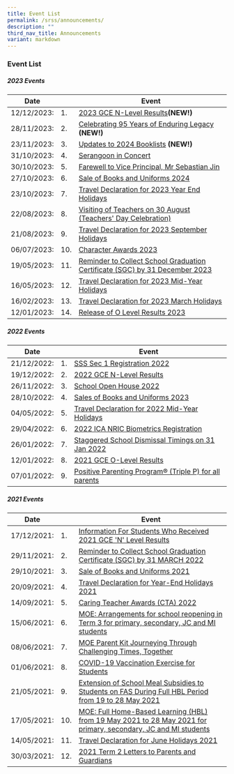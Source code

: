 ```yaml
---
title: Event List
permalink: /srss/announcements/
description: ""
third_nav_title: Announcements
variant: markdown
---
```

### Event List

##### 2023 Events

| Date |  |Event|
| -------- | -------- | -------- |
| 12/12/2023:     |1.| [2023 GCE N-Level Results](https://www.serangoonsec.moe.edu.sg/announcements/announcements/2023-gce-nlevel-results/)<b>(NEW!)</b>|
| 28/11/2023:     |2.| [Celebrating 95 Years of Enduring Legacy](https://www.serangoonsec.moe.edu.sg/announcements/announcements/sss-95-years/) <b>(NEW!)</b>|
| 23/11/2023:     |3.| [Updates to 2024 Booklists](https://www.serangoonsec.moe.edu.sg/announcements/announcements/update-booklists-2024/) <b>(NEW!)</b>|
| 31/10/2023:     |4.| [Serangoon in Concert](https://www.serangoonsec.moe.edu.sg/announcements/announcements/sgoon-concert/)|
| 30/10/2023:     |5.| [Farewell to Vice Principal, Mr Sebastian Jin](https://www.serangoonsec.moe.edu.sg/announcements/announcements/farewell-vp-2023/)|
| 27/10/2023:     |6.| [Sale of Books and Uniforms 2024](https://www.serangoonsec.moe.edu.sg/announcements/announcements/sbu-2024/)|
| 23/10/2023:     |7.| [Travel Declaration for 2023 Year End Holidays](https://www.serangoonsec.moe.edu.sg/announcements/announcements/travel-dcl-2023-eoy/)|
| 22/08/2023:     |8.| [Visiting of Teachers on 30 August (Teachers' Day Celebration)](https://www.serangoonsec.moe.edu.sg/announcements/announcements/visiting-teachers-2023/)|
| 21/08/2023:     |9.| [Travel Declaration for 2023 September Holidays](https://www.serangoonsec.moe.edu.sg/announcements/announcements/travel-dcl-2023-sep/)|
| 06/07/2023:     |10.| [Character Awards 2023](https://www.serangoonsec.moe.edu.sg/announcements/announcements/character-awards-2023/)|
| 19/05/2023:     |11.| [Reminder to Collect School Graduation Certificate (SGC) by 31 December 2023](https://www.serangoonsec.moe.edu.sg/announcements/announcements/rem-sgc-2023/)|
| 16/05/2023:     |12.| [Travel Declaration for 2023 Mid-Year Holidays](https://www.serangoonsec.moe.edu.sg/announcements/announcements/travel-dcl-2023-jun/)|
| 16/02/2023:     |13.| [Travel Declaration for 2023 March Holidays](https://www.serangoonsec.moe.edu.sg/announcements/Announcements/travel-dcl-2023-mar/)|
| 12/01/2023:     |14.| [Release of O Level Results 2023](https://www.serangoonsec.moe.edu.sg/announcements/Announcements/olevelresults-2023)|

##### 2022 Events

| Date |  |Event|
| -------- | -------- | -------- |
| 21/12/2022:     |1.| [SSS Sec 1 Registration 2022](https://www.serangoonsec.moe.edu.sg/announcements/Announcements/sec1-registration-2022)|
| 19/12/2022:     |2.| [2022 GCE N-Level Results](https://www.serangoonsec.moe.edu.sg/announcements/Announcements/2022-gce-nlevel-results/)|
| 26/11/2022:     |3.| [School Open House 2022](https://www.serangoonsec.moe.edu.sg/announcements/Announcements/open-house-2022/)|
| 28/10/2022:     |4.| [Sales of Books and Uniforms 2023](https://www.serangoonsec.moe.edu.sg/announcements/Announcements/sbu-2023/)|
| 04/05/2022:     |5.|[Travel Declaration for 2022 Mid-Year Holidays](https://www.serangoonsec.moe.edu.sg/announcements/Announcements/td-2022-mid/)|
| 29/04/2022: |6.|[2022 ICA NRIC Biometrics Registration](https://www.serangoonsec.moe.edu.sg/announcements/Announcements/nric-biometrics-reg/)|
| 26/01/2022:     |7.|[Staggered School Dismissal Timings on 31 Jan 2022](https://www.serangoonsec.moe.edu.sg/announcements/Announcements/staggered-dismissal-2022/)|
| 12/01/2022:    |8.|[2021 GCE O-Level Results](https://www.serangoonsec.moe.edu.sg/announcements/Announcements/o-level-results/)|
| 07/01/2022:     |9.|[Positive Parenting Program® (Triple P) for all parents](https://www.serangoonsec.moe.edu.sg/announcements/Announcements/triplep-webinars/)|

##### 2021 Events

| Date ||Event|
| -------- | -------- | -------- |
| 17/12/2021:     |1.|[Information For Students Who Received 2021 GCE 'N' Level Results](https://www.serangoonsec.moe.edu.sg/announcements/Announcements/information-n-level-results/) |
| 29/11/2021:     |2.|[Reminder to Collect School Graduation Certificate (SGC) by 31 MARCH 2022](https://www.serangoonsec.moe.edu.sg/announcements/Announcements/graduation-certificate/)|
| 29/10/2021:     |3.|[Sale of Books and Uniforms 2021](https://www.serangoonsec.moe.edu.sg/announcements/Announcements/book-and-uniform/)|
| 20/09/2021:     |4.|[Travel Declaration for Year-End Holidays 2021](https://www.serangoonsec.moe.edu.sg/announcements/Announcements/travel-declaration-eoy-hol/)|
| 14/09/2021:     |5.|[Caring Teacher Awards (CTA) 2022](https://www.serangoonsec.moe.edu.sg/announcements/Announcements/caring-teacher-award-2022/)|
| 15/06/2021:     |6.|[MOE: Arrangements for school reopening in Term 3 for primary, secondary, JC and MI students](https://www.serangoonsec.moe.edu.sg/announcements/Announcements/arrangements/)|
| 08/06/2021:     |7.|[MOE Parent Kit Journeying Through Challenging Times, Together](https://www.serangoonsec.moe.edu.sg/announcements/Announcements/moe-parent-kit/)|
| 01/06/2021:     |8.|[COVID-19 Vaccination Exercise for Students](https://sites.google.com/moe.edu.sg/ssscovidmatters/home?pli=1)|
| 21/05/2021:     |9.|[Extension of School Meal Subsidies to Students on FAS During Full HBL Period from 19 to 28 May 2021](https://www.serangoonsec.moe.edu.sg/announcements/Announcements/extention-of-school-meal-subsidies-on-fas/)|
| 17/05/2021:     |10.|[MOE: Full Home-Based Learning (HBL) from 19 May 2021 to 28 May 2021 for primary, secondary, JC and MI students](https://www.serangoonsec.moe.edu.sg/announcements/Announcements/full-hbl/)|
| 14/05/2021:     |11.|[Travel Declaration for June Holidays 2021](https://www.serangoonsec.moe.edu.sg/announcements/Announcements/travel-declaration-mye-holiday/)|
| 30/03/2021:     |12.|[2021 Term 2 Letters to Parents and Guardians](https://www.serangoonsec.moe.edu.sg/parents-and-students/letters-to-parent-and-guardians/)|